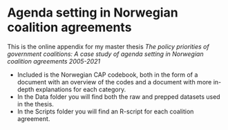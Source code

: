 # Agenda setting in Norwegian coalition agreements
This is the online appendix for my master thesis _The policy priorities of government coalitions: A case study of agenda setting in Norwegian coalition agreements 2005-2021_

* Included is the Norwegian CAP codebook, both in the form of a document with an overview of the codes and a document with more in-depth explanations for each category. 
* In the Data folder you will find both the raw and prepped datasets used in the thesis.
* In the Scripts folder you will find an R-script for each coalition agreement.

